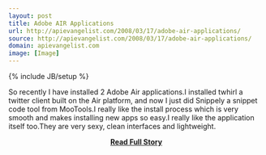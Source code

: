 ```yaml
---
layout: post
title: Adobe AIR Applications
url: http://apievangelist.com/2008/03/17/adobe-air-applications/
source: http://apievangelist.com/2008/03/17/adobe-air-applications/
domain: apievangelist.com
image: [Image]
---
```

{% include JB/setup %}<p>So recently I have installed 2 Adobe Air applications.I installed twhirl a twitter client built on the Air platform, and now I just did Snippely a snippet code tool from MooTools.I really like the install process which is very smooth and makes installing new apps so easy.I really like the application itself too.They are very sexy, clean interfaces and lightweight.</p>
<center><p><a href="http://apievangelist.com/2008/03/17/adobe-air-applications/" style='padding:25px; font-sze:18px; font-weight: bold;'>Read Full Story</a></p></center>
